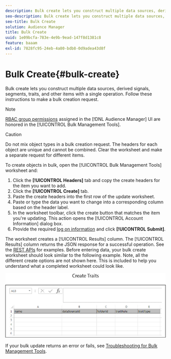 ```yaml
---
description: Bulk create lets you construct multiple data sources, derived signals, segments, traits, and other items with a single operation. Follow these instructions to make a bulk creation request.
seo-description: Bulk create lets you construct multiple data sources, derived signals, segments, traits, and other items with a single operation. Follow these instructions to make a bulk creation request.
seo-title: Bulk Create
solution: Audience Manager
title: Bulk Create
uuid: 1e09bcfa-783e-4e9b-9ead-147f8d1381c8
feature: baaam
exl-id: 7828fc95-24eb-4a80-bdb8-0d9adea43d8f
---
```

# Bulk Create{#bulk-create}

Bulk create lets you construct multiple data sources, derived signals, segments, traits, and other items with a single operation. Follow these instructions to make a bulk creation request.

<!-- 

t_bulk_create.xml

 -->

>[!NOTE]
>
>[RBAC group permissions](../../features/administration/administration-overview.md) assigned in the [!DNL Audience Manager] UI are honored in the [!UICONTROL Bulk Management Tools].

>[!CAUTION]
>
>Do not mix object types in a bulk creation request. The headers for each object are unique and cannot be combined. Clear the worksheet and make a separate request for different items.

To create objects in bulk, open the [!UICONTROL Bulk Management Tools] worksheet and: 

1. Click the **[!UICONTROL Headers]** tab and copy the create headers for the item you want to add.
2. Click the **[!UICONTROL Create]** tab.
3. Paste the create headers into the first row of the update worksheet.
4. Paste or type the data you want to change into a corresponding column based on the header label.
5. In the worksheet toolbar, click the create button that matches the item you're updating.
This action opens the [!UICONTROL Account Information] dialog box.  
6. Provide the required [log on information](../../reference/bulk-management-tools/bulk-management-intro.md#auth-reqs) and click **[!UICONTROL Submit]**.

The worksheet creates a [!UICONTROL Results] column. The [!UICONTROL Results] column returns the JSON response for a successful operation. See the [REST APIs](../../api/rest-api-main/rest-api-main.md) for examples. Before entering data, your bulk create worksheet should look similar to the following example. Note, all the different create options are not shown here. This is included to help you understand what a completed worksheet could look like. 

![](assets/cretetraits.png)

If your bulk update returns an error or fails, see [Troubleshooting for Bulk Management Tools](../../reference/bulk-management-tools/bulk-troubleshooting.md).
